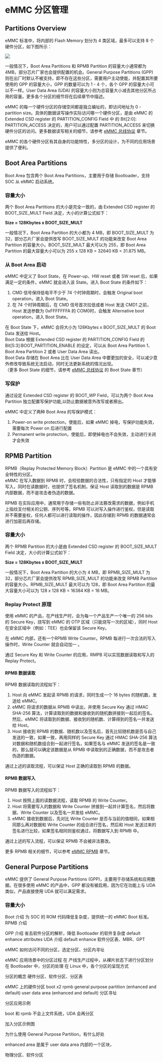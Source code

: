 # eMMC 分区管理


## Partitions Overview

eMMC 标准中，将内部的 Flash Memory 划分为 4 类区域，最多可以支持 8 个硬件分区，如下图所示：

![](emmc_partitions.png)

一般情况下，Boot Area Partitions 和 RPMB Partition 的容量大小通常都为 4MB，部分芯片厂家也会提供配置的机会。General Purpose Partitions (GPP) 则在出厂时默认不被支持，即不存在这些分区，需要用户主动使能，并配置其所要使用的 GPP 的容量大小，GPP 的数量可以为 1 - 4 个，各个 GPP 的容量大小可以不一样。User Data Area (UDA) 的容量大小则为总容量大小减去其他分区所占用的容量。更多各个分区的细节将在后续章节中描述。

eMMC 的每一个硬件分区的存储空间都是独立编址的，即访问地址为 0 - partition size。具体的数据读写操作实际访问哪一个硬件分区，是由 eMMC 的 Extended CSD register 的 PARTITION_CONFIG Field 中 的 Bit[2:0]: PARTITION_ACCESS 决定的，用户可以通过配置 PARTITION_ACCESS 来切换硬件分区的访问。更多数据读写相关的细节，请参考 [eMMC 总线协议](./emmc_bus_protocol.html) 章节。

eMMC 的各个硬件分区有其自身的功能特性，多分区的设计，为不同的应用场景提供了便利。

## Boot Area Partitions

Boot Area 包含两个 Boot Area Partitions，主要用于存储 Bootloader，支持 SOC 从 eMMC 启动系统。

### 容量大小
两个 Boot Area Partitions 的大小是完全一致的，由 Extended CSD register 的 BOOT_SIZE_MULT Field 决定，大小的计算公式如下： 

  **Size = 128Kbytes x BOOT_SIZE_MULT**  
  
一般情况下，Boot Area Partition 的大小都为 4 MB，即 BOOT_SIZE_MULT 为 32，部分芯片厂家会提供改写 BOOT_SIZE_MULT 的功能来改变 Boot Area Partition 的容量大小。BOOT_SIZE_MULT 最大可以为 255，即 Boot Area Partition 的最大容量大小可以为 255 x 128 KB = 32640 KB = 31.875 MB。

### 从 Boot Area 启动
eMMC 中定义了 Boot State，在 Power-up、HW reset 或者 SW reset 后，如果满足一定的条件，eMMC 就会进入该 State。进入 Boot State 的条件如下：

1. CMD 信号保持低电平不少于 74 个时钟周期时，会触发 Original boot operation，进入 Boot State。
2. 在 74 个时钟周期后，在 CMD 信号首次拉低或者 Host 发送 CMD1 之前，Host 发送参数为 0xFFFFFFFA 的 COM0时，会触发 Alternative boot operation，进入 Boot State。

在 Boot State 下，eMMC 会将大小为 128Kbytes x BOOT_SIZE_MULT 的 Boot Data 发送给 Host。  
Boot Data 根据 Extended CSD register 的 PARTITION_CONFIG Field 的 Bit[5:3]:BOOT_PARTITION_ENABLE 的设定，可以从 Boot Area Partition 1、Boot Area Partition 2 或者 User Data Area 
读出。  
Boot Data 存储在 Boot Area 比在 User Data Area 中要更加的安全，可以减少意外修改导致系统无法启动，同时无法更新系统的情况出现。  
（更多 Boot State 的细节，请参考 [eMMC 总线协议](./emmc_bus_prolocol) 的 Boot State 章节）

### 写保护
通过设定 Extended CSD register 的 BOOT_WP Field，可以为两个 Boot Area Partition 独立配置写保护功能,以防止数据被意外改写或者擦出。

eMMC 中定义了两种 Boot Area 的写保护模式：

1. Power-on write protection，使能后，如果 eMMC 掉电，写保护功能失效，需要每次 Power on 后进行配置
2. Permanent write protection，使能后，即使掉电也不会失效，主动进行关闭才会失效

## RPMB Partition
RPMB（Replay Protected Memory Block）Partition 是 eMMC 中的一个具有安全特性的分区。  
eMMC 在写入数据到 RPMB 时，会校验数据的合法性，只有指定的 Host 才能够写入，同时在读数据时，也提供了签名机制，保证 Host 读取到的数据是 RPMB 内部数据，而不是攻击者伪造的数据。

RPMB 在实际应用中，通常用于存储一些有防止非法篡改需求的数据，例如手机上指纹支付相关的公钥、序列号等。RPMB 可以对写入操作进行鉴权，但是读取并不需要鉴权，任何人都可以进行读取的操作，因此存储到 RPMB 的数据通常会进行加密后再存储。

### 容量大小
两个 RPMB Partition 的大小是由 Extended CSD register 的 BOOT_SIZE_MULT Field 决定，大小的计算公式如下：  
  
  **Size = 128Kbytes x BOOT_SIZE_MULT**  
  
一般情况下，Boot Area Partition 的大小为 4 MB，即 RPMB_SIZE_MULT 为 32，部分芯片厂家会提供改写 RPMB_SIZE_MULT 的功能来改变 RPMB Partition 的容量大小。RPMB_SIZE_MULT 最大可以为 128，即 Boot Area Partition 的最大容量大小可以为 128 x 128 KB = 16384 KB = 16 MB。

### Replay Protect 原理

使用 eMMC 的产品，在产线生产时，会为每一个产品生产一个唯一的 256 bits 的 Secure Key，烧写到 eMMC 的 OTP 区域（只能烧写一次的区域），同时 Host 在安全区域中（例如：TEE）也会保留该 Secure Key。

在 eMMC 内部，还有一个RPMB Write Counter。RPMB 每进行一次合法的写入操作时，Write Counter 就会自动加一 。

通过 Secure Key 和 Write Counter 的应用，RMPB 可以实现数据读取和写入的 Replay Protect。

#### RPMB 数据读取

RPMB 数据读取的流程如下：

1. Host 向 eMMC 发起读 RPMB 的请求，同时生成一个 16 bytes 的随机数，发送给 eMMC。
2. eMMC 将请求的数据从 RPMB 中读出，并使用 Secure Key 通过 HMAC SHA-256 算法，计算读取到的数据和接收到的随机数拼接到一起后的签名。然后，eMMC 将读取到的数据、接收到的随机数、计算得到的签名一并发送给 Host。
3. Host 接收到 RPMB 的数据、随机数以及签名后，首先比较随机数是否与自己发送的一致，如果一致，再用同样的 Secure Key 通过 HMAC SHA-256 算法对数据和随机数组合到一起进行签名，如果签名与 eMMC 发送的签名是一致的，那么就可以确定该数据是从 RPMB 中读取到的正确数据，而不是攻击者伪造的数据。

通过上述的读取流程，可以保证 Host 正确的读取到 RPMB 的数据。

#### RPMB 数据写入

RPMB 数据写入的流程如下：

1. Host 按照上面的读数据流程，读取 RPMB 的 Write Counter。
2. Host 将需要写入的数据和 Write Counter 拼接到一起并计算签名，然后将数据、Write Counter 以及签名一并发给 eMMC。
3. eMMC 接收到数据后，先对比 Write Counter 是否与当前的值相同，如果相同那么再对数据和 Write Counter 的组合进行签名，然后和 Host 发送过来的签名进行比较，如果签名相同则鉴权通过，将数据写入到 RPMB 中。

通过上述的写入流程，可以保证 RPMB 不会被非法篡改。

更多 RPMB 相关的细节，可以参考 [eMMC RPMB](./emmc_rpmb.html) 章节。


## General Purpose Partitions

eMMC 提供了 General Purpose Partitions (GPP)，主要用于存储系统和应用数据。在很多使用 eMMC 的产品中，GPP 都没有被启用，因为它在功能上与 UDA 类似，产品直接使用 UDA 就可以满足需求。

### 容量大小


Boot 介绍
  为 SOC 的 ROM 代码降低复杂度，提供统一的 eMMC Boot 标准。
RPMB 介绍

GPP 介绍
  省去软件分区的解析，降低 Bootloader 的软件复杂度
  default
  enhance
  attributes
UDA 介绍
  default
  enhance
  软件分区表、MBR、GPT

eMMC 如何访问不同的分区，选定分区、分区内寻址

eMMC 应用场景中的分区过程
  在 产线生产过程中，从裸片状态下进行分区划分
  在 Bootloader 中，分区的处理
  在 Linux 中，各个分区的呈现方式


分区的概念
  硬件分区、软件分区、分区表

eMMC 上的硬件分区
  boot x2
  rpmb
  general purpose partition (enhanced and default)
  user data area (enhanced and default)
  分区寻址

分区应用示例
  
  

boot 和 rpmb 不会上文件系统，UDA 会再分区

加入分区示例图

[](http://tjworld.net/attachment/wiki/Android/HTC/Vision/EmmcPartitioning/partitions.png)

为什么使用 General Purpose Partition，有什么好处

enhanced area 是属于 user data area 内部的一个区块，

物理分区、软件分区


[](https://en.wikipedia.org/wiki/Disk_partitioning)
